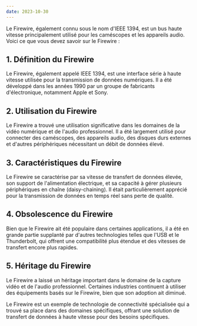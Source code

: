 ```yaml
---
date: 2023-10-30
---
```


Le Firewire, également connu sous le nom d'IEEE 1394, est un bus haute vitesse principalement utilisé pour les caméscopes et les appareils audio. Voici ce que vous devez savoir sur le Firewire :

## **1. Définition du Firewire**

Le Firewire, également appelé IEEE 1394, est une interface série à haute vitesse utilisée pour la transmission de données numériques. Il a été développé dans les années 1990 par un groupe de fabricants d'électronique, notamment Apple et Sony.

## **2. Utilisation du Firewire**

Le Firewire a trouvé une utilisation significative dans les domaines de la vidéo numérique et de l'audio professionnel. Il a été largement utilisé pour connecter des caméscopes, des appareils audio, des disques durs externes et d'autres périphériques nécessitant un débit de données élevé.

## **3. Caractéristiques du Firewire**

Le Firewire se caractérise par sa vitesse de transfert de données élevée, son support de l'alimentation électrique, et sa capacité à gérer plusieurs périphériques en chaîne (daisy-chaining). Il était particulièrement apprécié pour la transmission de données en temps réel sans perte de qualité.

## **4. Obsolescence du Firewire**

Bien que le Firewire ait été populaire dans certaines applications, il a été en grande partie supplanté par d'autres technologies telles que l'USB et le Thunderbolt, qui offrent une compatibilité plus étendue et des vitesses de transfert encore plus rapides.

## **5. Héritage du Firewire**

Le Firewire a laissé un héritage important dans le domaine de la capture vidéo et de l'audio professionnel. Certaines industries continuent à utiliser des équipements basés sur le Firewire, bien que son adoption ait diminué.

Le Firewire est un exemple de technologie de connectivité spécialisée qui a trouvé sa place dans des domaines spécifiques, offrant une solution de transfert de données à haute vitesse pour des besoins spécifiques.
